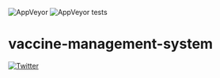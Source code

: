 ![AppVeyor](https://img.shields.io/appveyor/build/mogakamo/vaccine-management-system)
![AppVeyor tests](https://img.shields.io/appveyor/tests/mogakamo/vaccine-management-system?style=plastic)

# vaccine-management-system


[![Twitter](https://img.shields.io/twitter/url?style=social&url=https%3A%2F%2Fwww.twitter.com%2Fm_ogakadev)](https://twitter.com/intent/tweet?text=Wow:&url=https%3A%2F%2Fwww.github.com%2FMogakamo%2Fvaccine-management-system)
